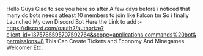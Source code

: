Hello Guys Glad to see you here so after
A few days before i noticed that many dc bots needs atleast 10 members to join like Falcon tm So i finally Launched My own Discord Bot Here the Link to add :-https://discord.com/oauth2/authorize?client_id=1375785595707592764&scope=applications.commands%20bot&permissions=8
This Can Create Tickets and Economy And Minegames Welcomer Etc.
